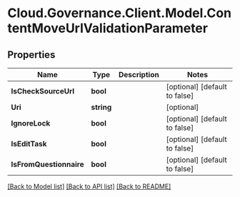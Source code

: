 # Cloud.Governance.Client.Model.ContentMoveUrlValidationParameter
## Properties

Name | Type | Description | Notes
------------ | ------------- | ------------- | -------------
**IsCheckSourceUrl** | **bool** |  | [optional] [default to false]
**Uri** | **string** |  | [optional] 
**IgnoreLock** | **bool** |  | [optional] [default to false]
**IsEditTask** | **bool** |  | [optional] [default to false]
**IsFromQuestionnaire** | **bool** |  | [optional] [default to false]

[[Back to Model list]](../README.md#documentation-for-models) [[Back to API list]](../README.md#documentation-for-api-endpoints) [[Back to README]](../README.md)

